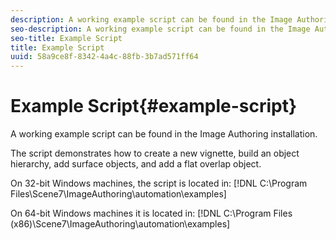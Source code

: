 ```yaml
---
description: A working example script can be found in the Image Authoring installation.
seo-description: A working example script can be found in the Image Authoring installation.
seo-title: Example Script
title: Example Script
uuid: 58a9ce8f-8342-4a4c-88fb-3b7ad571ff64
---
```


# Example Script{#example-script}

A working example script can be found in the Image Authoring installation.

The script demonstrates how to create a new vignette, build an object hierarchy, add surface objects, and add a flat overlap object.

On 32-bit Windows machines, the script is located in: [!DNL C:\Program Files\Scene7\ImageAuthoring\automation\examples]

On 64-bit Windows machines it is located in: [!DNL C:\Program Files (x86)\Scene7\ImageAuthoring\automation\examples] 
